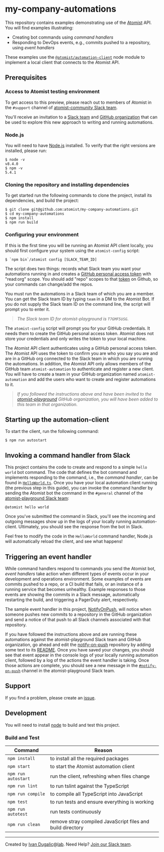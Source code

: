 # my-company-automations

This repository contains examples demonstrating use of
the [Atomist][atomist] API.  You will find examples illustrating:

-   Creating bot commands using _command handlers_
-   Responding to DevOps events, e.g., commits pushed to a repository,
    using _event handlers_

These examples use the [`@atomist/automation-client`][client] node
module to implement a local client that connects to the Atomist API.

[client]: https://github.com/atomist/automation-client-ts (@atomist/automation-client Node Module)

## Prerequisites

### Access to Atomist testing environment

To get access to this preview, please reach out to members of Atomist
in the `#support` channel of [atomist-community Slack team][slack].

You'll receive an invitation to a [Slack team][play-slack]
and [GitHub organization][play-gh] that can be used to explore this
new approach to writing and running automations.

[play-slack]: https://atomist-playground.slack.com (Atomist Playground Slack)
[play-gh]: https://github.com/atomist-playground (Atomist Playground GitHub Organization)

### Node.js

You will need to have [Node.js][node] installed.  To verify that the
right versions are installed, please run:

```
$ node -v
v8.4.0
$ npm -v
5.4.1
```

[node]: https://nodejs.org/ (Node.js)

### Cloning the repository and installing dependencies

To get started run the following commands to clone the project,
install its dependencies, and build the project:

```
$ git clone git@github.com:atomist/my-company-automations.git
$ cd my-company-automations
$ npm install
$ npm run build
```

### Configuring your environment

If this is the first time you will be running an Atomist API client
locally, you should first configure your system using the
`atomist-config` script:

```
$ `npm bin`/atomist config [SLACK_TEAM_ID]
```

The script does two things: records what Slack team you want your
automations running in and creates
a [GitHub personal access token][token] with "read:org" scope.
You should add "repo" scopes to that [token][token] on Github, so your commands can change/add the repos.

You must run the automations in a Slack team of which you are a
member.  You can get the Slack team ID by typing `team` in a DM to the
Atomist Bot.  If you do not supply the Slack team ID on the command
line, the script will prompt you to enter it.

> *The Slack team ID for atomist-playground is `T7GMF5USG`.*

The `atomist-config` script will prompt you for your GitHub
credentials.  It needs them to create the GitHub personal access
token.  Atomist does not store your credentials and only writes the
token to your local machine.

The Atomist API client authenticates using a GitHub personal access
token.  The Atomist API uses the token to confirm you are who you say
you are and are in a GitHub org connected to the Slack team in which
you are running the automations.  In addition, the Atomist API only
allows members of the GitHub team `atomist-automation` to authenticate
and register a new client.  You will have to create a team in your
GitHub organization named `atomist-automation` and add the users who
want to create and register automations to it.

> *If you followed the instructions above and have been invited to
> the [atomist-playground][play-gh] GitHub organization, you will have
> been added to this team in that organization.*

[token]: https://github.com/settings/tokens (GitHub Personal Access Tokens)

## Starting up the automation-client

To start the client, run the following command:

```
$ npm run autostart
```

## Invoking a command handler from Slack

This project contains the code to create and respond to a simple
`hello world` bot command.  The code that defines the bot command and
implements responding to the command, i.e., the _command handler_, can
be found in [`HelloWorld.ts`][hello].  Once you have your local
automation client running (the previous step in this guide), you can
invoke the command handler by sending the Atomist bot the command in
the `#general` channel of the [atomist-playground Slack team][play-slack]:

```
@atomist hello world
```

Once you've submitted the command in Slack, you'll see the incoming
and outgoing messages show up in the logs of your locally running
automation-client.  Ultimately, you should see the response from the
bot in Slack.

[hello]: https://github.com/atomist/automation-seed-ts/blob/master/src/commands/HelloWorld.ts (HelloWorld Command Handler)

Feel free to modify the code in the `HelloWorld` command handler,
Node.js will automatically reload the client, and see what happens!

## Triggering an event handler

While command handlers respond to commands you send the Atomist bot,
_event handlers_ take action when different types of events occur in
your development and operations environment.  Some examples of events
are commits pushed to a repo, or a CI build that fails, or an instance
of a running service that becomes unhealthy.  Example responses to those
events are showing the commits in a Slack message, automatically
restarting the build, and triggering a PagerDuty alert, respectively.

The sample event handler in this project, [NotifyOnPush][nop-handler],
will notice when someone pushes new commits to a repository in the
GitHub organization and send a notice of that push to all Slack
channels associated with that repository.

If you have followed the instructions above and are running these
automations against the atomist-playground Slack team and GitHub
organization, go ahead and edit the [notify-on-push][nop-repo]
repository by adding some text to its [README][nop-readme].  Once you
have saved your changes, you should see that event appear in the
console logs of your locally running automation client, followed by a
log of the actions the event handler is taking.  Once those actions
are complete, you should see a new message in the
[`#notify-on-push`][nop-channel] channel in the atomist-playground
Slack team.

[nop-handler]: https://github.com/atomist/automation-seed-ts/blob/master/src/events/NotifyOnPush.ts (Atomist NotifyOnPush Event Handler)
[nop-repo]: https://github.com/atomist-playground/notify-on-push (Atomist NotifyOnPush Repository)
[nop-readme]: https://github.com/atomist-playground/notify-on-push/edit/master/README.md (Edit NotifyOnPush README)
[nop-channel]: https://atomist-playground.slack.com/messages/C7GNF6743/ (NotifyOnPush Slack Channel)


## Support

If you find a problem, please create an [issue][].

[issue]: https://github.com/ivans-innovation-lab/my-company-automations/issues

## Development

You will need to install [node][] to build and test this project.

### Build and Test

Command | Reason
------- | ------
`npm install` | to install all the required packages
`npm start` | to start the Atomist automation client
`npm run autostart` | run the client, refreshing when files change
`npm run lint` | to run tslint against the TypeScript
`npm run compile` | to compile all TypeScript into JavaScript
`npm test` | to run tests and ensure everything is working
`npm run autotest` | run tests continuously
`npm run clean` | remove stray compiled JavaScript files and build directory


---
Created by [Ivan Dugalic][idugalic]@[lab][lab].
Need Help?  [Join our Slack team][slack].

[idugalic]: http://idugalic.pro
[lab]: http://lab.idugalic.pro
[slack]: https://communityinviter.com/apps/idugalic/idugalic
[atomist]: https://www.atomist.com/
